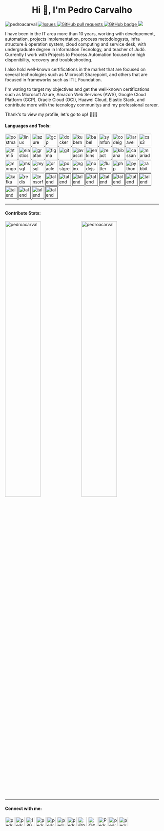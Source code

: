 <h1 align="center">Hi 👋, I'm Pedro Carvalho</h1>
<p align="left"> 
  <img src="https://komarev.com/ghpvc/?username=pedroacarval&label=Profile%20Views&color=0e75b6&style=flat" alt="pedroacarval" /> 
  <!--<a href="https://codecov.io/gh/pedroacarval/github-readme-stats">
    <img src="https://codecov.io/gh/pedroacarval/github-readme-stats/branch/master/graph/badge.svg?label=Stats&color=0088f" />
  </a>-->
  <a href="https://github.com/pedroacarval/github-readme-stats/issues">
    <img alt="Issues" src="https://img.shields.io/github/issues/pedroacarval/github-readme-stats?label=Issues&color=0088ff" />
  </a>
  <a href="https://github.com/pedroacarval/github-readme-stats/pulls">
    <img alt="GitHub pull requests" src="https://img.shields.io/github/issues-pr/pedroacarval/github-readme-stats?label=Pulls&color=0088f" />
  </a>
  <a href="https://github.com/pedroacarval?tab=followers">
    <img src="https://img.shields.io/github/followers/pedroacarval?label=Followers&logo=GitHub&color=0088f" alt="GitHub badge" />
  </a>
  <a href="http://twitter.com/pedroacarval">
    <img src="https://img.shields.io/twitter/follow/pedroacarval?label=Twitter&logo=twitter&color=0088f" />
  </a>
</p>
<p align="left">I have been in the IT area more than 10 years, working with developement, automation, projects implementation, process metodologysts, infra structure & operation system, cloud computing and service desk, with undergraduate degree in Information Tecnology, and teacher of Judô. Currently I work with Projects to Process Automation focused on high disponibility, recovery and troubleshooting.</p>
  <p align="left">I also hold well-known certifications in the market that are focused on several technologies such as Microsoft Sharepoint, and others that are focused in frameworks such as ITIL Foundation.</p>
  <p align="left">I'm wating to target my objectives and get the well-known certifications such as Microsoft Azure, Amazon Web Services (AWS), Google Cloud Platform (GCP), Oracle Cloud (OCI), Huawei Cloud, Elastic Stack, and contribute more with the tecnology communitys and my professional career.</p>
  <p align="left">Thank's to view my profile, let's go to up! 🚀🚀🚀</p? 
<hr/>  

<h4 align="left">Languages and Tools:</h4>
<p align="left">
  <a href="https://postman.com" target="_blank" rel="noreferrer"> <img src="https://www.vectorlogo.zone/logos/getpostman/getpostman-icon.svg" alt="postman" width="40" height="40"/> </a> 
  <a href="https://www.linux.org/" target="_blank" rel="noreferrer"> <img src="https://www.vectorlogo.zone/logos/linux/linux-icon.svg" alt="linux" width="40" height="40"/> </a> 
  <a href="https://azure.microsoft.com/en-in/" target="_blank" rel="noreferrer"> <img src="https://www.vectorlogo.zone/logos/microsoft_azure/microsoft_azure-icon.svg" alt="azure" width="40" height="40"/> </a> 
  <a href="https://cloud.google.com" target="_blank" rel="noreferrer"> <img src="https://www.vectorlogo.zone/logos/google_cloud/google_cloud-icon.svg" alt="gcp" width="40" height="40"/> </a> 
  <a href="https://www.docker.com/" target="_blank" rel="noreferrer"> <img src="https://www.vectorlogo.zone/logos/docker/docker-icon.svg" alt="docker" width="40" height="40"/> </a> 
  <a href="https://kubernetes.io" target="_blank" rel="noreferrer"> <img src="https://www.vectorlogo.zone/logos/kubernetes/kubernetes-icon.svg" alt="kubernetes" width="40" height="40"/> </a> 
  <a href="https://babeljs.io/" target="_blank" rel="noreferrer"> <img src="https://www.vectorlogo.zone/logos/babeljs/babeljs-icon.svg" alt="babel" width="40" height="40"/> </a> 
  <a href="https://symfony.com" target="_blank" rel="noreferrer"> <img src="https://symfony.com/logos/symfony_black_03.svg" alt="symfony" width="40" height="40"/> </a>
  <a href="https://codeigniter.com" target="_blank" rel="noreferrer"> <img src="https://cdn.worldvectorlogo.com/logos/codeigniter.svg" alt="codeigniter" width="40" height="40"/> </a> 
  <a href="https://laravel.com/" target="_blank" rel="noreferrer"> <img src="https://www.vectorlogo.zone/logos/laravel/laravel-icon.svg" alt="laravel" width="40" height="40"/> </a> 
  <a href="https://www.w3schools.com/css/" target="_blank" rel="noreferrer"> <img src="https://www.vectorlogo.zone/logos/w3_css/w3_css-icon.svg" alt="css3" width="40" height="40"/> </a> 
  <a href="https://www.w3.org/html/" target="_blank" rel="noreferrer"> <img src="https://www.vectorlogo.zone/logos/w3_html5/w3_html5-icon.svg" alt="html5" width="40" height="40"/> </a> 
  <a href="https://www.elastic.co" target="_blank" rel="noreferrer"> <img src="https://www.vectorlogo.zone/logos/elastic/elastic-icon.svg" alt="elasticsearch" width="40" height="40"/> </a> 
  <a href="https://grafana.com" target="_blank" rel="noreferrer"> <img src="https://www.vectorlogo.zone/logos/grafana/grafana-icon.svg" alt="grafana" width="40" height="40"/> </a> 
  <a href="https://www.figma.com/" target="_blank" rel="noreferrer"> <img src="https://www.vectorlogo.zone/logos/figma/figma-icon.svg" alt="figma" width="40" height="40"/> </a> 
  <a href="https://git-scm.com/" target="_blank" rel="noreferrer"> <img src="https://www.vectorlogo.zone/logos/git-scm/git-scm-icon.svg" alt="git" width="40" height="40"/> </a> 
  <a href="https://developer.mozilla.org/en-US/docs/Web/JavaScript" target="_blank" rel="noreferrer"> <img src="https://www.vectorlogo.zone/logos/javascript/javascript-icon.svg" alt="javascript" width="40" height="40"/> </a> 
  <a href="https://www.jenkins.io" target="_blank" rel="noreferrer"> <img src="https://www.vectorlogo.zone/logos/jenkins/jenkins-icon.svg" alt="jenkins" width="40" height="40"/> </a> 
  <a href="https://reactjs.org/" target="_blank" rel="noreferrer"> <img src="https://www.vectorlogo.zone/logos/reactjs/reactjs-icon.svg" alt="react" width="40" height="40"/> </a> 
  <a href="https://www.elastic.co/kibana" target="_blank" rel="noreferrer"> <img src="https://www.vectorlogo.zone/logos/elasticco_kibana/elasticco_kibana-icon.svg" alt="kibana" width="40" height="40"/> </a> 
  <a href="https://cassandra.apache.org/" target="_blank" rel="noreferrer"> <img src="https://www.vectorlogo.zone/logos/apache_cassandra/apache_cassandra-icon.svg" alt="cassandra" width="40" height="40"/> </a> 
  <a href="https://mariadb.org/" target="_blank" rel="noreferrer"> <img src="https://www.vectorlogo.zone/logos/mariadb/mariadb-icon.svg" alt="mariadb" width="40" height="40"/> </a> 
  <a href="https://www.mongodb.com/" target="_blank" rel="noreferrer"> <img src="https://www.vectorlogo.zone/logos/mongodb/mongodb-icon.svg" alt="mongodb" width="40" height="40"/> </a> 
  <a href="https://www.microsoft.com/en-us/sql-server" target="_blank" rel="noreferrer"> <img src="https://www.svgrepo.com/show/303229/microsoft-sql-server-logo.svg" alt="mssql" width="40" height="40"/> </a> 
  <a href="https://www.mysql.com/" target="_blank" rel="noreferrer"> <img src="https://www.vectorlogo.zone/logos/mysql/mysql-official.svg" alt="mysql" width="40" height="40"/> </a>
  <a href="https://www.oracle.com/" target="_blank" rel="noreferrer"> <img src="https://www.vectorlogo.zone/logos/oracle/oracle-ar21.svg" alt="oracle" width="40" height="40"/> </a> 
  <a href="https://www.postgresql.org" target="_blank" rel="noreferrer"> <img src="https://www.vectorlogo.zone/logos/postgresql/postgresql-icon.svg" alt="postgresql" width="40" height="40"/> </a>  
  <a href="https://www.nginx.com" target="_blank" rel="noreferrer"> <img src="https://www.vectorlogo.zone/logos/nginx/nginx-icon.svg" alt="nginx" width="40" height="40"/> </a> 
  <a href="https://nodejs.org" target="_blank" rel="noreferrer"> <img src="https://www.vectorlogo.zone/logos/nodejs/nodejs-horizontal.svg" alt="nodejs" width="40" height="40"/> </a> 
  <a href="https://flutter.dev" target="_blank" rel="noreferrer"> <img src="https://www.vectorlogo.zone/logos/flutterio/flutterio-icon.svg" alt="flutter" width="40" height="40"/> </a> 
  <a href="https://www.php.net" target="_blank" rel="noreferrer"> <img src="https://www.vectorlogo.zone/logos/php/php-icon.svg" alt="php" width="40" height="40"/> </a> 
  <a href="https://www.python.org" target="_blank" rel="noreferrer"> <img src="https://www.vectorlogo.zone/logos/python/python-icon.svg" alt="python" width="40" height="40"/> </a> 
  <a href="https://www.rabbitmq.com" target="_blank" rel="noreferrer"> <img src="https://www.vectorlogo.zone/logos/rabbitmq/rabbitmq-icon.svg" alt="rabbitMQ" width="40" height="40"/> </a> 
  <a href="https://kafka.apache.org/" target="_blank" rel="noreferrer"> <img src="https://www.vectorlogo.zone/logos/apache_kafka/apache_kafka-icon.svg" alt="kafka" width="40" height="40"/> </a> 
  <a href="https://redis.io" target="_blank" rel="noreferrer"> <img src="https://www.vectorlogo.zone/logos/redis/redis-icon.svg" alt="redis" width="40" height="40"/> </a> 
  <a href="https://www.tensorflow.org" target="_blank" rel="noreferrer"> <img src="https://www.vectorlogo.zone/logos/tensorflow/tensorflow-icon.svg" alt="tensorflow" width="40" height="40"/> </a> 
<a href="" target="_blank" rel="noreferrer"> <img src="https://www.vectorlogo.zone/logos/raspberrypi/raspberrypi-icon.svg" alt="talend" width="40" height="40"/> </a>
<a href="" target="_blank" rel="noreferrer"> <img src="https://www.vectorlogo.zone/logos/tailwindcss/tailwindcss-icon.svg" alt="talend" width="40" height="40"/> </a>
<a href="" target="_blank" rel="noreferrer"> <img src="https://www.vectorlogo.zone/logos/canva/canva-icon.svg" alt="talend" width="40" height="40"/> </a>
<a href="" target="_blank" rel="noreferrer"> <img src="https://www.vectorlogo.zone/logos/cloudflare/cloudflare-icon.svg" alt="talend" width="40" height="40"/> </a>
<a href="" target="_blank" rel="noreferrer"> <img src="https://www.vectorlogo.zone/logos/openshift/openshift-icon.svg" alt="talend" width="40" height="40"/> </a>
<a href="" target="_blank" rel="noreferrer"> <img src="https://www.vectorlogo.zone/logos/newrelic/newrelic-icon.svg" alt="talend" width="40" height="40"/> </a>
<a href="" target="_blank" rel="noreferrer"> <img src="https://www.vectorlogo.zone/logos/amazon_aws/amazon_aws-icon.svg" alt="talend" width="40" height="40"/> </a>
<a href="" target="_blank" rel="noreferrer"> <img src="https://www.vectorlogo.zone/logos/bitbucket/bitbucket-icon.svg" alt="talend" width="40" height="40"/> </a>
<a href="" target="_blank" rel="noreferrer"> <img src="https://www.vectorlogo.zone/logos/ansible/ansible-icon.svg" alt="talend" width="40" height="40"/> </a>
<a href="" target="_blank" rel="noreferrer"> <img src="https://www.vectorlogo.zone/logos/java/java-icon.svg" alt="talend" width="40" height="40"/> </a>
<a href="" target="_blank" rel="noreferrer"> <img src="https://www.vectorlogo.zone/logos/jupyter/jupyter-icon.svg" alt="talend" width="40" height="40"/> </a>
<a href="" target="_blank" rel="noreferrer"> <img src="https://upload.vectorlogo.zone/logos/robotframework/images/9ea09aa9-e7c0-46f6-94d3-07e7032f869c.svg" alt="talend" width="40" height="40"/> </a> 
</p>
  
<hr/>

<h4 align="left">Contribute Stats:</h4>
<p style="vertical-align:text-top"><img style="max-width: 50%;width:48%;vertical-align:baseline;" src="https://github-readme-stats.vercel.app/api/top-langs?username=pedroacarval&show_icons=true&locale=en&layout=compact&theme=vue" alt="pedroacarval" />
  &nbsp;<img style="max-width: 50%;width:48%;vertical-align:baseline;" src="https://github-readme-stats.vercel.app/api?username=pedroacarval&show_icons=true&locale=pt-br&theme=vue" alt="pedroacarval" /></p>

<hr/>
  
<h4 align="left">Connect with me:</h4>
<p align="left">
<a href="https://twitter.com/pedroacarval" target="blank"><img align="center" src="https://www.vectorlogo.zone/logos/twitter/twitter-icon.svg" alt="pedroacarval" height="30" width="30" /></a>
<a href="https://linkedin.com/in/pedro-carvalho-a8791a181" target="blank"><img align="center" src="https://www.vectorlogo.zone/logos/linkedin/linkedin-tile.svg" alt="pedro-carvalho-a8791a181" height="30" width="30" /></a>
<a href="https://stackoverflow.com/users/18037840" target="blank"><img align="center" src="https://www.vectorlogo.zone/logos/stackoverflow/stackoverflow-icon.svg" alt="18037840" height="30" width="30" /></a>
<a href="https://kaggle.com/pedroacarval" target="blank"><img align="center" src="https://www.vectorlogo.zone/logos/kaggle/kaggle-icon.svg" alt="pedroacarval" height="30" width="30" /></a>
<a href="https://fb.com/pedroacarval" target="blank"><img align="center" src="https://www.vectorlogo.zone/logos/facebook/facebook-tile.svg" alt="pedroacarval" height="30" width="30" /></a>
<a href="https://instagram.com/pedroacarval" target="blank"><img align="center" src="https://www.vectorlogo.zone/logos/instagram/instagram-icon.svg" alt="pedroacarval" height="30" width="30" /></a>
<a href="https://dribbble.com/pedroacarval" target="blank"><img align="center" src="https://www.vectorlogo.zone/logos/dribbble/dribbble-icon.svg" alt="pedroacarval" height="30" width="30" /></a>
<a href="https://hashnode.com/@pedroacarval" target="blank"><img align="center" src="https://www.vectorlogo.zone/logos/hashnode/hashnode-icon.svg" alt="@pedroacarval" height="30" width="30" /></a>
<a href="https://medium.com/@pedrocarval" target="blank"><img align="center" src="https://www.vectorlogo.zone/logos/medium/medium-tile.svg" alt="@pedrocarval" height="30" width="30" /></a>
<a href="https://discord.gg/Pedro Carvalho#2528" target="blank"><img align="center" src="https://www.vectorlogo.zone/logos/discordapp/discordapp-tile.svg" alt="Pedro Carvalho#2528" height="30" width="30" /></a>
<a href="https://auth.geeksforgeeks.org/user/pedrocarval" target="blank"><img align="center" src="" alt="pedrocarval" height="30" width="30" /></a>
<a href="https://codesandbox.com/pedroacarval" target="blank"><img align="center" src="" alt="pedroacarval" height="30" width="30" /></a>
</p>




